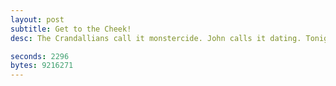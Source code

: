```yaml
---
layout: post
subtitle: Get to the Cheek!
desc: The Crandallians call it monstercide. John calls it dating. Tonight's topic: Giant Robots & Monsters (Trademork John Crandall 2013).

seconds: 2296
bytes: 9216271
---
```


